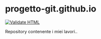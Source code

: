 # progetto-git.github.io

[![Validate HTML](https://github.com/progetto-git/progetto-git.github.io/actions/workflows/html-validate.yml/badge.svg)](https://github.com/progetto-git/progetto-git.github.io/actions/workflows/html-validate.yml)

Repository contenente i miei lavori..
